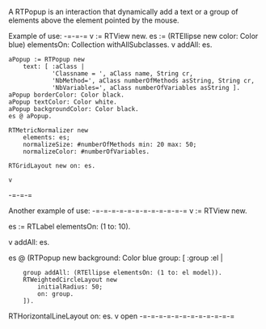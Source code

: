 A RTPopup is an interaction that dynamically add a text or a group of elements above the element pointed by the mouse.

Example of use: 
-=-=-=
	v := RTView new.
	es := (RTEllipse new color: Color blue) elementsOn: Collection withAllSubclasses.
	v addAll: es.

	aPopup := RTPopup new 
		text: [ :aClass | 
				'Classname = ', aClass name, String cr,	
				'NbMethod=', aClass numberOfMethods asString, String cr,
				'NbVariables=', aClass numberOfVariables asString ].
	aPopup borderColor: Color black.
	aPopup textColor: Color white.
	aPopup backgroundColor: Color black.
	es @ aPopup.

	RTMetricNormalizer new
		elements: es;
		normalizeSize: #numberOfMethods min: 20 max: 50;
		normalizeColor: #numberOfVariables.

	RTGridLayout new on: es.

	v
-=-=-= 

Another example of use:
-=-=-=-=-=-=-=-=-=-=-=-=
v := RTView new.

es := RTLabel elementsOn: (1 to: 10).

v addAll: es.

es @ (RTPopup new 
	background: Color blue
	group: [ :group :el |  
 
		group addAll: (RTEllipse elementsOn: (1 to: el model)).
		RTWeightedCircleLayout new
			initialRadius: 50;
			on: group.
		]).

RTHorizontalLineLayout on: es.
v open
-=-=-=-=-=-=-=-=-=-=-=-=
